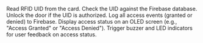Read RFID UID from the card.
Check the UID against the Firebase database.
Unlock the door if the UID is authorized.
Log all access events (granted or denied) to Firebase.
Display access status on an OLED screen (e.g., "Access Granted" or "Access Denied").
Trigger buzzer and LED indicators for user feedback on access status.
